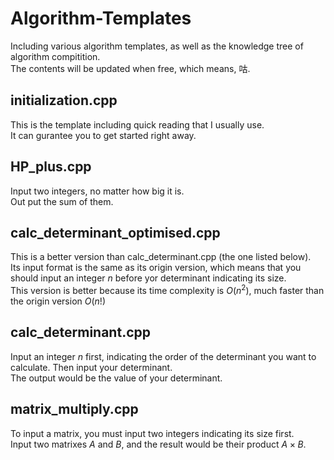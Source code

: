 # Algorithm-Templates
Including various algorithm templates, as well as the knowledge tree of algorithm compitition.  
The contents will be updated when free, which means, 咕.

## initialization.cpp
This is the template including quick reading that I usually use.  
It can gurantee you to get started right away.  

## HP_plus.cpp
Input two integers, no matter how big it is.  
Out put the sum of them.  

## calc_determinant_optimised.cpp
This is a better version than calc_determinant.cpp (the one listed below).  
Its input format is the same as its origin version, which means that you should input an integer $n$ before yor determinant indicating its size.  
This version is better because its time complexity is $O(n^2)$, much faster than the origin version $O(n!)$  

## calc_determinant.cpp
Input an integer $n$ first, indicating the order of the determinant you want to calculate. Then input your determinant.  
The output would be the value of your determinant.  

## matrix_multiply.cpp
To input a matrix, you must input two integers indicating its size first.  
Input two matrixes $A$ and $B$, and the result would be their product $A\times B$.  
